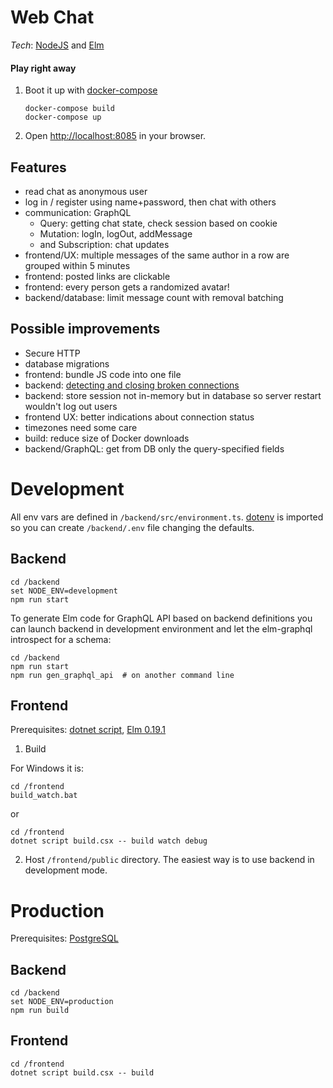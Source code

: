 # Web Chat

*Tech*: [NodeJS](https://nodejs.org) and [Elm](https://elm-lang.org)

#### Play right away

1. Boot it up with [docker-compose](https://docs.docker.com/compose/install/)

       docker-compose build
       docker-compose up

2. Open [http://localhost:8085](http://localhost:8085) in your browser.

## Features

- read chat as anonymous user
- log in / register using name+password, then chat with others
- communication: GraphQL
   - Query: getting chat state, check session based on cookie
   - Mutation: logIn, logOut, addMessage
   - and Subscription: chat updates
- frontend/UX: multiple messages of the same author in a row are grouped within 5 minutes
- frontend: posted links are clickable
- frontend: every person gets a randomized avatar!
- backend/database: limit message count with removal batching

## Possible improvements

- Secure HTTP
- database migrations
- frontend: bundle JS code into one file
- backend: [detecting and closing broken connections](https://github.com/websockets/ws#how-to-detect-and-close-broken-connections)
- backend: store session not in-memory but in database so server restart wouldn't log out users
- frontend UX: better indications about connection status
- timezones need some care
- build: reduce size of Docker downloads
- backend/GraphQL: get from DB only the query-specified fields


# Development

All env vars are defined in `/backend/src/environment.ts`. [dotenv](https://www.npmjs.com/package/dotenv) is imported so you can create `/backend/.env` file changing the defaults.

## Backend

    cd /backend
    set NODE_ENV=development
    npm run start


To generate Elm code for GraphQL API based on backend definitions you can launch backend in development environment and let the elm-graphql introspect for a schema:

    cd /backend
    npm run start
    npm run gen_graphql_api  # on another command line


## Frontend


Prerequisites: [dotnet script](https://github.com/filipw/dotnet-script), [Elm 0.19.1](https://guide.elm-lang.org/install/elm.html)


1. Build

For Windows it is:

    cd /frontend
    build_watch.bat

or

    cd /frontend
    dotnet script build.csx -- build watch debug


2. Host `/frontend/public` directory. The easiest way is to use backend in development mode.



# Production

Prerequisites: [PostgreSQL](https://www.postgresql.org/download/)

## Backend

    cd /backend
    set NODE_ENV=production
    npm run build

## Frontend

    cd /frontend
    dotnet script build.csx -- build
